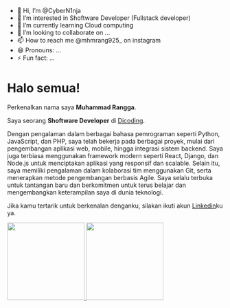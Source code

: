 - 👋 Hi, I’m @CyberN1nja
- 👀 I’m interested in Shoftware Developer (Fullstack developer)
- 🌱 I’m currently learning Cloud computing 
- 💞️ I’m looking to collaborate on ...
- 📫 How to reach me @mhmrang925_ on instagram
- 😄 Pronouns: ...
- ⚡ Fun fact: ...

# Halo semua! 

Perkenalkan nama saya **Muhammad Rangga**.<br>

Saya seorang **Shoftware Developer** di [Dicoding](https://github.com/CyberN1nja/).<br>

Dengan pengalaman dalam berbagai bahasa pemrograman seperti Python, JavaScript, dan PHP, saya telah bekerja pada berbagai proyek, mulai dari pengembangan aplikasi web, mobile, hingga integrasi sistem backend. Saya juga terbiasa menggunakan framework modern seperti React, Django, dan Node.js untuk menciptakan aplikasi yang responsif dan scalable. Selain itu, saya memiliki pengalaman dalam kolaborasi tim menggunakan Git, serta menerapkan metode pengembangan berbasis Agile. Saya selalu terbuka untuk tantangan baru dan berkomitmen untuk terus belajar dan mengembangkan keterampilan saya di dunia teknologi.

Jika kamu tertarik untuk berkenalan denganku, silakan ikuti akun [Linkedin](https://www.linkedin.com/in/muhammad-rangga-a43458207/)ku ya.

<p align="left">
<a href="https://github.com/CyberN1nja">
  <img height="180em" src="https://github-readme-stats-eight-theta.vercel.app/api?username=penuliscode&show_icons=true&theme=algolia&include_all_commits=true&count_private=true"/>
  <img height="180em" src="https://github-readme-stats-eight-theta.vercel.app/api/top-langs/?username=penuliscode&layout=compact&theme=algolia"/>
</a>
</p>
